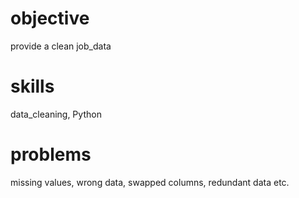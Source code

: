 # objective
provide a clean job_data
# skills
data_cleaning, Python
# problems
missing values,
wrong data,
swapped columns,
redundant data etc.
